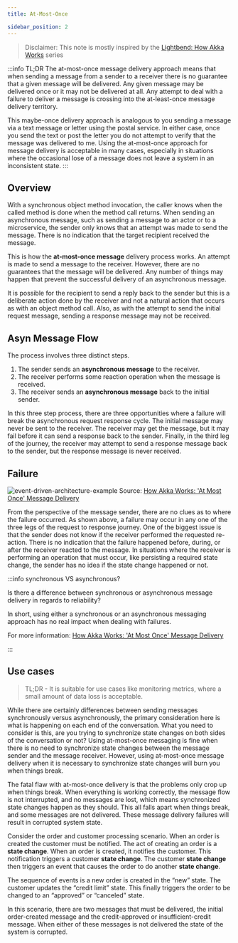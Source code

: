 ```yaml
---
title: At-Most-Once

sidebar_position: 2
---
```


> Disclaimer: This note is mostly inspired by the [Lightbend: How Akka Works](https://www.lightbend.com/blog/how-akka-works-at-most-once-message-delivery) series

:::info TL;DR
The at-most-once message delivery approach means that when sending a message from a sender to a receiver there is no guarantee that a given message will be delivered. Any given message may be delivered once or it may not be delivered at all. Any attempt to deal with a failure to deliver a message is crossing into the at-least-once message delivery territory.

This maybe-once delivery approach is analogous to you sending a message via a text message or letter using the postal service. In either case, once you send the text or post the letter you do not attempt to verify that the message was delivered to me. Using the at-most-once approach for message delivery is acceptable in many cases, especially in situations where the occasional lose of a message does not leave a system in an inconsistent state.
:::

## Overview

With a synchronous object method invocation, the caller knows when the called method is done when the method call returns. When sending an asynchronous message, such as sending a message to an actor or to a microservice, the sender only knows that an attempt was made to send the message. There is no indication that the target recipient received the message.

This is how the **at-most-once message** delivery process works. An attempt is made to send a message to the receiver. However, there are no guarantees that the message will be delivered. Any number of things may happen that prevent the successful delivery of an asynchronous message.

It is possible for the recipient to send a reply back to the sender but this is a deliberate action done by the receiver and not a natural action that occurs as with an object method call. Also, as with the attempt to send the initial request message, sending a response message may not be received.

## Asyn Message Flow

The process involves three distinct steps. 
1. The sender sends an **asynchronous message** to the receiver. 
2. The receiver performs some reaction operation when the message is received. 
3. The receiver sends an **asynchronous message** back to the initial sender.

In this three step process, there are three opportunities where a failure will break the asynchronous request response cycle. The initial message may never be sent to the receiver. The receiver may get the message, but it may fail before it can send a response back to the sender. Finally, in the third leg of the journey, the receiver may attempt to send a response message back to the sender, but the response message is never received.

## Failure

![event-driven-architecture-example](/img/software-development/system-design/messaging/atmost-once-failure.png)
Source: [How Akka Works: 'At Most Once' Message Delivery](https://www.lightbend.com/blog/how-akka-works-at-most-once-message-delivery)

From the perspective of the message sender, there are no clues as to where the failure occurred. As shown above, a failure may occur in any one of the three legs of the request to response journey. One of the biggest issue is that the sender does not know if the receiver performed the requested re-action. There is no indication that the failure happened before, during, or after the receiver reacted to the message. In situations where the receiver is performing an operation that must occur, like persisting a required state change, the sender has no idea if the state change happened or not.

:::info synchronous VS asynchronous?

Is there a difference between synchronous or asynchronous message delivery in regards to reliability?

In short, using either a synchronous or an asynchronous messaging approach has no real impact when dealing with failures.

For more information: [How Akka Works: 'At Most Once' Message Delivery](https://www.lightbend.com/blog/how-akka-works-at-most-once-message-delivery)

:::

## Use cases

> TL;DR - It is suitable for use cases like monitoring metrics, where a small amount of data loss is acceptable.

While there are certainly differences between sending messages synchronously versus asynchronously, the primary consideration here is what is happening on each end of the conversation. What you need to consider is this, are you trying to synchronize state changes on both sides of the conversation or not? Using at-most-once messaging is fine when there is no need to synchronize state changes between the message sender and the message receiver. However, using at-most-once message delivery when it is necessary to synchronize state changes will burn you when things break.

The fatal flaw with at-most-once delivery is that the problems only crop up when things break. When everything is working correctly, the message flow is not interrupted, and no messages are lost, which means synchronized state changes happen as they should. This all falls apart when things break, and some messages are not delivered. These message delivery failures will result in corrupted system state.

Consider the order and customer processing scenario. When an order is created the customer must be notified. The act of creating an order is a **state change**. When an order is created, it notifies the customer. This notification triggers a customer **state change**. The customer **state change** then triggers an event that causes the order to do another **state change**.

The sequence of events is a new order is created in the “new” state. The customer updates the “credit limit” state. This finally triggers the order to be changed to an “approved” or “canceled” state.

In this scenario, there are two messages that must be delivered, the initial order-created message and the credit-approved or insufficient-credit message. When either of these messages is not delivered the state of the system is corrupted.
